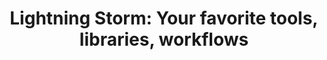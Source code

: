 ---
title: "Lightning Storm: Your favorite tools, libraries, workflows"
speaker: Ensemble
category: meeting
---
